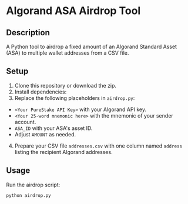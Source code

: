 # Algorand ASA Airdrop Tool

## Description
A Python tool to airdrop a fixed amount of an Algorand Standard Asset (ASA) to multiple wallet addresses from a CSV file.

## Setup

1. Clone this repository or download the zip.
2. Install dependencies:
3. Replace the following placeholders in `airdrop.py`:
- `<Your PureStake API Key>` with your Algorand API key.
- `<Your 25-word mnemonic here>` with the mnemonic of your sender account.
- `ASA_ID` with your ASA's asset ID.
- Adjust `AMOUNT` as needed.

4. Prepare your CSV file `addresses.csv` with one column named `address` listing the recipient Algorand addresses.

## Usage

Run the airdrop script:

```bash
python airdrop.py
